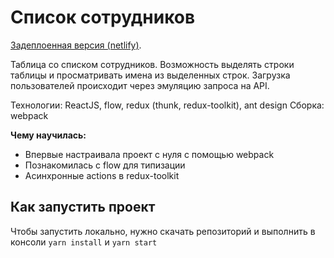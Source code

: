 # Список сотрудников
[Задеплоенная версия (netlify)](https://vinastya-employees-list.netlify.app/).

Таблица со списком сотрудников. Возможность выделять строки таблицы и просматривать имена из выделенных строк.
Загрузка пользователей происходит через эмуляцию запроса на API.

Технологии: ReactJS, flow, redux (thunk, redux-toolkit), ant design
Сборка: webpack

**Чему научилась:**
* Впервые настраивала проект с нуля с помощью webpack
* Познакомилась с flow для типизации
* Асинхронные actions в redux-toolkit


## Как запустить проект
Чтобы запустить локально, нужно скачать репозиторий и выполнить в консоли `yarn install` и `yarn start`
